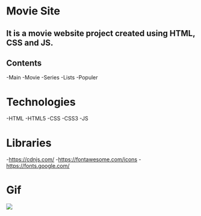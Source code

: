 <h1> Movie Site </h1>

<h2>It is a movie website project created using HTML, CSS and JS.</h2>

<h2> Contents </h2>

-Main
-Movie
-Series
-Lists
-Populer

<h1>Technologies</h1>

-HTML
-HTML5
-CSS
-CSS3
-JS

<h1>Libraries</h1>

-https://cdnjs.com/
-https://fontawesome.com/icons
-https://fonts.google.com/

<h1>Gif</h1>

<img src="/img/film-projesi.gif"/>
